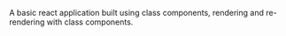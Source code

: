 A basic react application built using class components, rendering and re-rendering with class components.
